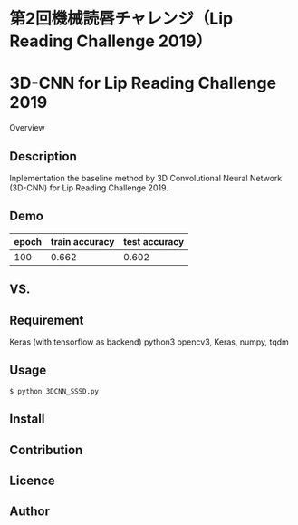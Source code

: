 # 第2回機械読唇チャレンジ（Lip Reading Challenge 2019）

3D-CNN for Lip Reading Challenge 2019
====

Overview

## Description

Inplementation the baseline method by 3D Convolutional Neural Network (3D-CNN) for Lip Reading Challenge 2019.

## Demo


|epoch|train accuracy|test accuracy|
----|----|----
|100|0.662|0.602|

## VS. 

## Requirement

Keras (with tensorflow as backend)
python3
opencv3, Keras, numpy, tqdm

## Usage
~~~
$ python 3DCNN_SSSD.py
~~~

## Install

## Contribution

## Licence


## Author

